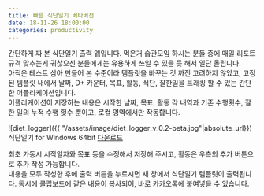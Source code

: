 ```yaml
---
title: 빠른 식단일기 베타버전
date: 18-11-26 18:00:00
categories: productivity
---
```


간단하게 짜 본 식단일기 출력 앱입니다. 먹은거 습관모임 하시는 분들 중에 매일 리포트 규격 맞추는게 귀찮으신 분들에게는 유용하게 쓰일 수 있을 듯 해서 일단 올립니다.  
아직은 테스트 삼아 만들어 본 수준이라 템플릿을 바꾸는 것 까진 고려하지 않았고, 고정된 템플릿 내에서 날짜, D+ 카운터, 목표, 활동, 식단, 잘한일을 트래킹 할 수 있는 간단한 어플리케이션입니다.  
어플리케이션이 저장하는 내용은 시작한 날짜, 목표, 활동 각 내역과 기존 수행횟수, 잘한 일의 누적 수행 횟수 뿐이고, 로컬 영역에서만 작동합니다.


![diet_logger]({{ "/assets/image/diet_logger_v_0.2-beta.jpg"|absolute_url}})  
식단일기 for Windows 64bit [다운로드](https://github.com/pandavas89/diet_logger/releases/download/v0.1-alpha/rapid_logger.exe)


최초 가동시 시작일자와 목표 등을 수정해서 저장해 주시고, 활동은 우측의 추가 버튼으로 추가 작성 가능합니다.  
내용을 모두 작성한 후에 출력 버튼을 누르시면 새 창에서 식단일기 템플릿이 출력됩니다. 동시에 클립보드에 같은 내용이 복사되어, 바로 카카오톡에 붙여넣을 수 있습니다.
